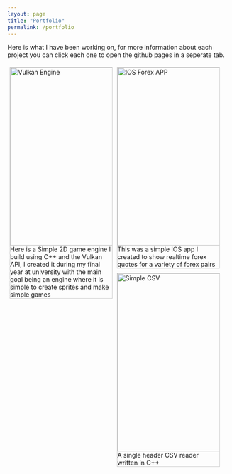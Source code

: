 ```yaml
---
layout: page
title: "Portfolio"
permalink: /portfolio
---
```


<head>
<style>
div.gallery {
  margin: 5px;
  border: 1px solid #ccc;
  float: left;
  width: 230px;
}

div.gallery:hover {
  border: 1px solid #777;
}

div.gallery img {
  width: 100%;
  height: auto;
}

div.desc {
  padding: 20px;
  text-align: center;
}
</style>
</head>

<body>
<p>
Here is what I have been working on, for more information about each project you can 
click each one to open the github pages in a seperate tab.
</p>

<div class="gallery">
  <a target="_blank" href="https://github.com/Jamie-Winfield/VulkanEngine">
    <img src="/assets/images/vulkanengine.jpg" alt="Vulkan Engine" width="600" height="400">
  </a>
  <div class="desc">Here is a Simple 2D game engine I build using C++ and the Vulkan API, I created it during my final year at university with the main goal being an engine where it is simple to create sprites and make simple games</div>
</div>

<div class="gallery">
  <a target="_blank" href="https://github.com/Jamie-Winfield/MAForexAPP">
    <img src="/assets/images/forexapp.png" alt="IOS Forex APP" width="600" height="400">
  </a>
  <div class="desc">This was a simple IOS app I created to show realtime forex quotes for a variety of forex pairs</div>
</div>

<div class="gallery">
  <a target="_blank" href="https://github.com/Jamie-Winfield/SimpleCSV">
    <img src="/assets/images/simplecsv.jpg" alt="Simple CSV" width="600" height="400">
  </a>
  <div class="desc">A single header CSV reader written in C++</div>
</div>
</body>




